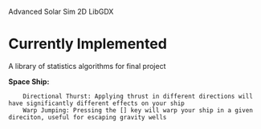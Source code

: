 Advanced Solar Sim 2D LibGDX

# Currently Implemented
A library of statistics algorithms for final project
   
  **Space Ship:**
   
        Directional Thurst: Applying thrust in different directions will have significantly different effects on your ship
        Warp Jumping: Pressing the [] key will warp your ship in a given direciton, useful for escaping gravity wells
